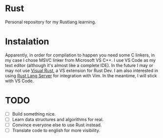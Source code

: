 # Rust
Personal repository for my Rustlang learning.

# Instalation
Apparently, in order for compilation to happen you need some C linkers, in my case I chose MSVC linker from Microsoft VS C++.
I use VS Code as my text editor (although it's almost like a complete IDE). In the future I may or may not use [Visual Rust](https://marketplace.visualstudio.com/items?itemName=vosen.VisualRust), a VS extension for Rust Dev. I am also interested in using [Rust Lang Server](https://github.com/rust-lang/rls) for integration with Vim. In the meantime, I will stick with VS Code.

# TODO
- [ ] Build something nice.
- [ ] Learn data structures and algorithms for real.
- [ ] Convince everyone else to use Rust instead.
- [ ] Translate code to english for more visibility.
